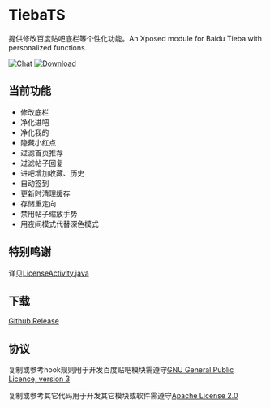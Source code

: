 # TiebaTS

提供修改百度贴吧底栏等个性化功能。An Xposed module for Baidu Tieba with personalized functions.

[![Chat](https://img.shields.io/badge/Telegram-Chat-blue.svg?logo=telegram)](https://t.me/TabSwitch)
[![Download](https://img.shields.io/github/v/release/GuhDoy/TiebaTS?label=Download)](https://github.com/GuhDoy/TiebaTS/releases/latest)

## 当前功能

- 修改底栏
- 净化进吧
- 净化我的
- 隐藏小红点
- 过滤首页推荐
- 过滤帖子回复
- 进吧增加收藏、历史
- 自动签到
- 更新时清理缓存
- 存储重定向
- 禁用帖子缩放手势
- 用夜间模式代替深色模式

## 特别鸣谢

详见[LicenseActivity.java](https://github.com/GuhDoy/TiebaTS/blob/main/app/src/main/java/gm/tieba/tabswitch/ui/LicenseActivity.java)

## 下载

[Github Release](https://github.com/GuhDoy/TiebaTS/releases/latest)

## 协议

复制或参考hook规则用于开发百度贴吧模块需遵守[GNU General Public Licence, version 3](https://choosealicense.com/licenses/gpl-3.0/)

复制或参考其它代码用于开发其它模块或软件需遵守[Apache License 2.0](http://www.apache.org/licenses/LICENSE-2.0.html)